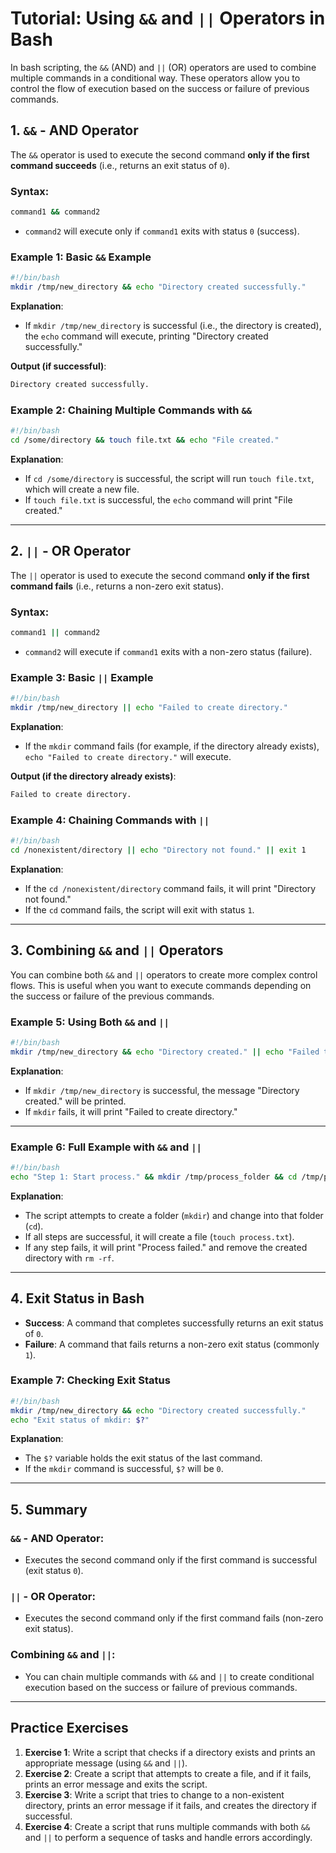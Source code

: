 # Tutorial: Using `&&` and `||` Operators in Bash

In bash scripting, the `&&` (AND) and `||` (OR) operators are used to combine multiple commands in a conditional way. These operators allow you to control the flow of execution based on the success or failure of previous commands.

## 1. `&&` - AND Operator

The `&&` operator is used to execute the second command **only if the first command succeeds** (i.e., returns an exit status of `0`).

### Syntax:
```bash
command1 && command2
```
- `command2` will execute only if `command1` exits with status `0` (success).

### Example 1: Basic `&&` Example
```bash
#!/bin/bash
mkdir /tmp/new_directory && echo "Directory created successfully."
```
**Explanation**:
- If `mkdir /tmp/new_directory` is successful (i.e., the directory is created), the `echo` command will execute, printing "Directory created successfully."

**Output (if successful)**:
```bash
Directory created successfully.
```

### Example 2: Chaining Multiple Commands with `&&`
```bash
#!/bin/bash
cd /some/directory && touch file.txt && echo "File created."
```
**Explanation**:
- If `cd /some/directory` is successful, the script will run `touch file.txt`, which will create a new file.
- If `touch file.txt` is successful, the `echo` command will print "File created."

---

## 2. `||` - OR Operator

The `||` operator is used to execute the second command **only if the first command fails** (i.e., returns a non-zero exit status).

### Syntax:
```bash
command1 || command2
```
- `command2` will execute if `command1` exits with a non-zero status (failure).

### Example 3: Basic `||` Example
```bash
#!/bin/bash
mkdir /tmp/new_directory || echo "Failed to create directory."
```
**Explanation**:
- If the `mkdir` command fails (for example, if the directory already exists), `echo "Failed to create directory."` will execute.

**Output (if the directory already exists)**:
```bash
Failed to create directory.
```

### Example 4: Chaining Commands with `||`
```bash
#!/bin/bash
cd /nonexistent/directory || echo "Directory not found." || exit 1
```
**Explanation**:
- If the `cd /nonexistent/directory` command fails, it will print "Directory not found."
- If the `cd` command fails, the script will exit with status `1`.

---

## 3. Combining `&&` and `||` Operators

You can combine both `&&` and `||` operators to create more complex control flows. This is useful when you want to execute commands depending on the success or failure of the previous commands.

### Example 5: Using Both `&&` and `||`
```bash
#!/bin/bash
mkdir /tmp/new_directory && echo "Directory created." || echo "Failed to create directory."
```
**Explanation**:
- If `mkdir /tmp/new_directory` is successful, the message "Directory created." will be printed.
- If `mkdir` fails, it will print "Failed to create directory."

---

### Example 6: Full Example with `&&` and `||`
```bash
#!/bin/bash
echo "Step 1: Start process." && mkdir /tmp/process_folder && cd /tmp/process_folder && touch process.txt || echo "Process failed. Cleaning up..." && rm -rf /tmp/process_folder
```
**Explanation**:
- The script attempts to create a folder (`mkdir`) and change into that folder (`cd`).
- If all steps are successful, it will create a file (`touch process.txt`).
- If any step fails, it will print "Process failed." and remove the created directory with `rm -rf`.

---

## 4. Exit Status in Bash

- **Success**: A command that completes successfully returns an exit status of `0`.
- **Failure**: A command that fails returns a non-zero exit status (commonly `1`).

### Example 7: Checking Exit Status
```bash
#!/bin/bash
mkdir /tmp/new_directory && echo "Directory created successfully."
echo "Exit status of mkdir: $?"
```
**Explanation**:
- The `$?` variable holds the exit status of the last command.
- If the `mkdir` command is successful, `$?` will be `0`.

---

## 5. Summary

### `&&` - AND Operator:
- Executes the second command only if the first command is successful (exit status `0`).

### `||` - OR Operator:
- Executes the second command only if the first command fails (non-zero exit status).

### Combining `&&` and `||`:
- You can chain multiple commands with `&&` and `||` to create conditional execution based on the success or failure of previous commands.

---

## Practice Exercises

1. **Exercise 1**: Write a script that checks if a directory exists and prints an appropriate message (using `&&` and `||`).
2. **Exercise 2**: Create a script that attempts to create a file, and if it fails, prints an error message and exits the script.
3. **Exercise 3**: Write a script that tries to change to a non-existent directory, prints an error message if it fails, and creates the directory if successful.
4. **Exercise 4**: Create a script that runs multiple commands with both `&&` and `||` to perform a sequence of tasks and handle errors accordingly.
